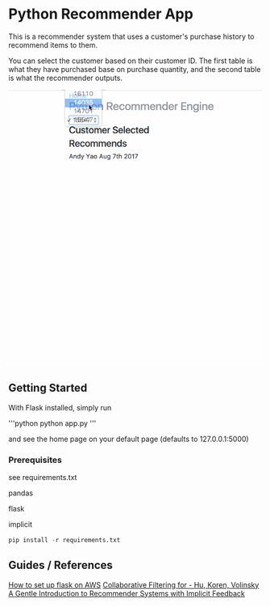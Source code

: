 # Python Recommender App

This is a recommender system that uses a customer's purchase history to recommend items to them.

You can select the customer based on their customer ID. The first table is what they have purchased base on purchase quantity, and the second table is what the recommender outputs. 

![Quick Look](Demonstrate.gif)



## Getting Started

With Flask installed, simply run 

'''python
python app.py 
'''

and see the home page on your default page (defaults to 127.0.0.1:5000)

### Prerequisites

see requirements.txt 

pandas

flask

implicit 


```python
pip install -r requirements.txt
```

## Guides / References

[How to set up flask on AWS](http://amunategui.github.io/idea-to-pitch/#installing-flask)
[Collaborative Filtering for - Hu, Koren, Volinsky](http://yifanhu.net/PUB/cf.pdf)
[A Gentle Introduction to Recommender Systems with Implicit Feedback](https://jessesw.com/Rec-System/)